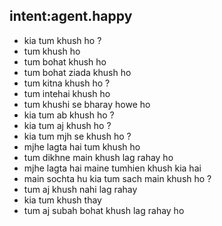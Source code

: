 ## intent:agent.happy
- kia tum khush ho ?
- tum khush ho 
- tum bohat khush ho 
- tum bohat ziada khush ho
- tum kitna khush ho ?
- tum intehai khush ho
- tum khushi se bharay howe ho
- kia tum ab khush ho ?
- kia tum aj khush ho ?
- kia tum mjh se khush ho ?
- mjhe lagta hai tum khush ho 
- tum dikhne main khush lag rahay ho
- mjhe lagta hai maine tumhien khush kia hai
- main sochta hu kia tum sach main khush ho ?
- tum aj khush nahi lag rahay 
- kia tum khush thay 
- tum aj subah bohat khush lag rahay ho 
